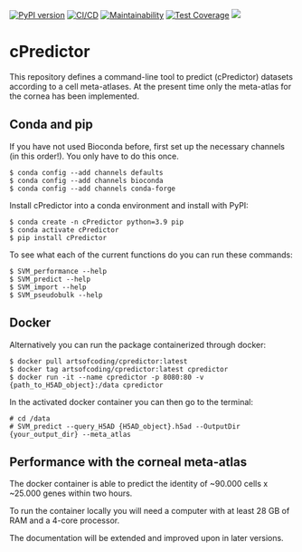 [![PyPI version](https://badge.fury.io/py/cPredictor.svg)](https://badge.fury.io/py/cPredictor)
[![CI/CD](https://github.com/Arts-of-coding/cPredictor/actions/workflows/ci-cd.yml/badge.svg)](https://github.com/Arts-of-coding/cPredictor/actions/workflows/ci-cd.yml)
[![Maintainability](https://api.codeclimate.com/v1/badges/598ba117b586183c46a8/maintainability)](https://codeclimate.com/github/Arts-of-coding/cPredictor/maintainability)
[![Test Coverage](https://api.codeclimate.com/v1/badges/598ba117b586183c46a8/test_coverage)](https://codeclimate.com/github/Arts-of-coding/cPredictor/test_coverage)
[<img src="https://img.shields.io/badge/dockerhub-images-blue.svg?logo=Docker">](https://hub.docker.com/repository/docker/artsofcoding/cpredictor/general)
# cPredictor
This repository defines a command-line tool to predict (cPredictor) datasets according to a cell meta-atlases. At the present time only the meta-atlas for the cornea has been implemented.

## Conda and pip
If you have not used Bioconda before, first set up the necessary channels (in this order!). 
You only have to do this once.
```
$ conda config --add channels defaults
$ conda config --add channels bioconda
$ conda config --add channels conda-forge
```

Install cPredictor into a conda environment and install with PyPI:
```
$ conda create -n cPredictor python=3.9 pip
$ conda activate cPredictor
$ pip install cPredictor
```
To see what each of the current functions do you can run these commands:
```
$ SVM_performance --help
$ SVM_predict --help
$ SVM_import --help
$ SVM_pseudobulk --help
```
## Docker
Alternatively you can run the package containerized through docker:
```
$ docker pull artsofcoding/cpredictor:latest
$ docker tag artsofcoding/cpredictor:latest cpredictor
$ docker run -it --name cpredictor -p 8080:80 -v {path_to_H5AD_object}:/data cpredictor
```
In the activated docker container you can then go to the terminal:
```
# cd /data
# SVM_predict --query_H5AD {H5AD_object}.h5ad --OutputDir {your_output_dir} --meta_atlas
```
## Performance with the corneal meta-atlas
The docker container is able to predict the identity of ~90.000 cells x ~25.000 genes within two hours.

To run the container locally you will need a computer with at least 28 GB of RAM and a 4-core processor.

The documentation will be extended and improved upon in later versions.

